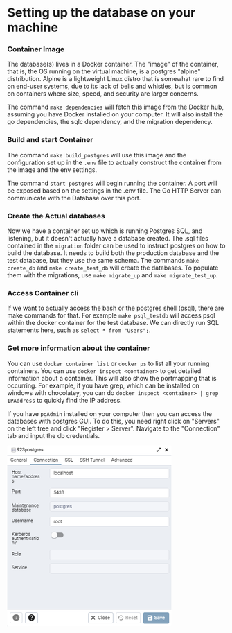 
# Setting up the database on your machine

### Container Image 

The database(s) lives in a Docker container. The "image" of the container, that is, the OS running on the virtual machine, is a postgres "alpine" distribution. Alpine is a lightweight Linux distro that is somewhat rare to find on end-user systems, due to its lack of bells and whistles, but is common on containers where size, speed, and security are larger concerns. 

The command `make dependencies` will fetch this image from the Docker hub, assuming you have Docker installed on your computer. It will also install the go dependencies, the sqlc dependency, and the migration dependency.

### Build and start Container

The command `make build_postgres` will use this image and the configuration set up in the `.env` file to actually construct the container from the image and the env settings. 

The command `start postgres` will begin running the container. A port will be exposed based on the settings in the .env file. The Go HTTP Server can communicate with the Database over this port. 

### Create the Actual databases

Now we have a container set up which is running Postgres SQL, and listening, but it doesn't actually have a database created. The .sql files contained in the `migration` folder can be used to instruct postgres on how to build the database. It needs to build both the production database and the test database, but they use the same schema. The commands `make create_db` and `make create_test_db` will create the databases. To populate them with the migrations, use `make migrate_up` and `make migrate_test_up`.

### Access Container cli

If we want to actually access the bash or the postgres shell (psql), there are make commands for that. For example `make psql_testdb` will access psql within the docker container for the test database. We can directly run SQL statements here, such as `select * from "Users";`.

### Get more information about the container

You can use `docker container list` or `docker ps` to list all your running containers. You can use `docker inspect <container>` to get detailed information about a container. This will also show the portmapping that is occurring. For example, if you have grep, which can be installed on windows with chocolatey, you can do `docker inspect <container> | grep IPAddress` to quickly find the IP address. 

If you have `pgAdmin` installed on your computer then you can access the databases with postgres GUI. To do this, you need right click on "Servers" on the left tree and click "Register > Server". Navigate to the "Connection" tab and input the db credentials.

![Example Of pgAdmin to Docker connection](images/pgAdmin_docker_cnxn.png)